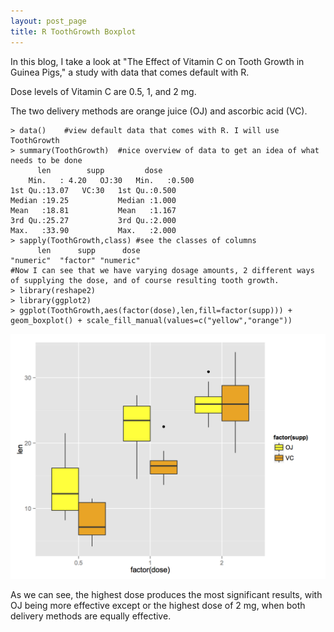 ```yaml
---
layout: post_page
title: R ToothGrowth Boxplot
---
```


In this blog, I take a look at "The Effect of Vitamin C on Tooth Growth in Guinea Pigs," a study with data that comes default with R.  

Dose levels of Vitamin C are 0.5, 1, and 2 mg.  

The two delivery methods are orange juice (OJ) and ascorbic acid (VC).  


	> data()	#view default data that comes with R. I will use ToothGrowth    
	> summary(ToothGrowth)	#nice overview of data to get an idea of what needs to be done  
 	      len        supp         dose      
		Min.   : 4.20   OJ:30   Min.   :0.500  
 	1st Qu.:13.07   VC:30   1st Qu.:0.500  
 	Median :19.25           Median :1.000  
 	Mean   :18.81           Mean   :1.167  
 	3rd Qu.:25.27           3rd Qu.:2.000  
 	Max.   :33.90           Max.   :2.000 
	> sapply(ToothGrowth,class) #see the classes of columns  
          len      supp      dose 
	"numeric"  "factor" "numeric" 
	#Now I can see that we have varying dosage amounts, 2 different ways of supplying the dose, and of course resulting tooth growth.
	> library(reshape2)  
	> library(ggplot2)  
	> ggplot(ToothGrowth,aes(factor(dose),len,fill=factor(supp))) + geom_boxplot() + scale_fill_manual(values=c("yellow","orange"))  

![Boxplot](/images/toothgrowth.png)

As we can see, the highest dose produces the most significant results, with OJ being more effective except or the highest dose of 2 mg, when both delivery methods are equally effective.